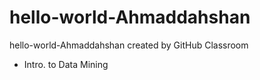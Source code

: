 # hello-world-Ahmaddahshan
hello-world-Ahmaddahshan created by GitHub Classroom
- Intro. to Data Mining 

